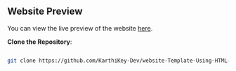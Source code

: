 ## Website Preview

You can view the live preview of the website [here](https://karthikey-dev.github.io/website/).

**Clone the Repository**: 

  ```sh 

git clone https://github.com/KarthiKey-Dev/website-Template-Using-HTML-CSS.git ```

